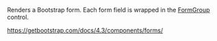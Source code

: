 Renders a Bootstrap form. Each form field is wrapped in the [FormGroup](~/controls/bootstrap/FormGroup) control.

<https://getbootstrap.com/docs/4.3/components/forms/>